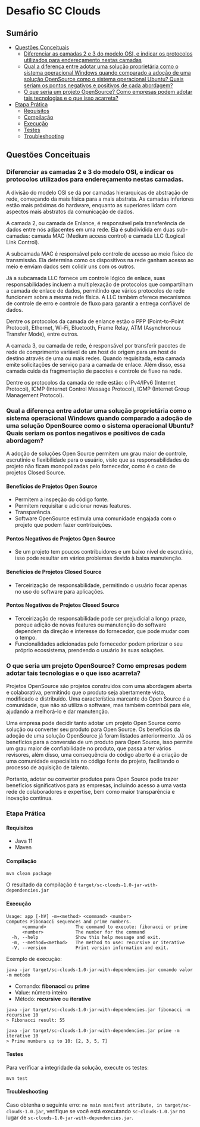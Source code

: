 # Desafio SC Clouds

## Sumário
- [Questões Conceituais](#questões-conceituais)
    - [Diferenciar as camadas 2 e 3 do modelo OSI, e indicar os protocolos utilizados para endereçamento nestas camadas](#diferenciar-as-camadas-2-e-3-do-modelo-osi-e-indicar-os-protocolos-utilizados-para-endereçamento-nestas-camadas)
    - [Qual a diferença entre adotar uma solução proprietária como o sistema operacional Windows quando comparado a adoção de uma solução OpenSource como o sistema operacional Ubuntu? Quais seriam os pontos negativos e positivos de cada abordagem?](#qual-a-diferença-entre-adotar-uma-solução-proprietária-como-o-sistema-operacional-windows-quando-comparado-a-adoção-de-uma-solução-opensource-como-o-sistema-operacional-ubuntu-quais-seriam-os-pontos-negativos-e-positivos-de-cada-abordagem)
    - [O que seria um projeto OpenSource? Como empresas podem adotar tais tecnologias e o que isso acarreta?](#o-que-seria-um-projeto-opensource-como-empresas-podem-adotar-tais-tecnologias-e-o-que-isso-acarreta)
- [Etapa Prática](#etapa-prática)
    - [Requisitos](#requisitos)
    - [Compilação](#compilação)
    - [Execução](#execução)
    - [Testes](#testes)
    - [Troubleshooting](#troubleshooting)
## Questões Conceituais

### Diferenciar as camadas 2 e 3 do modelo OSI, e indicar os protocolos utilizados para endereçamento nestas camadas.

A divisão do modelo OSI se dá por camadas hierarquicas de abstração de rede, começando da mais física para a mais abstrata. As camadas inferiores estão mais próximas do hardware, enquanto as superiores lidam com aspectos mais abstratos da comunicação de dados.

A camada 2, ou camada de Enlance, é responsável pela transferência de dados entre nós adjacentes em uma rede. Ela é subdividida em duas sub-camadas: camada MAC (Medium access control) e camada LLC (Logical Link Control).

A subcamada MAC é responsável pelo controle de acesso ao meio físico de transmissão. Ela determina como os dispositivos na rede ganham acesso ao meio e enviam dados sem colidir uns com os outros.

Já a subcamada LLC fornece um controle lógico de enlace, suas responsabilidades incluem a multiplexação de protocolos que compartilham a camada de enlace de dados, permitindo que vários protocolos de rede funcionem sobre a mesma rede física. A LLC também oferece mecanismos de controle de erro e controle de fluxo para garantir a entrega confiável de dados.

Dentre os protocolos da camada de enlance estão o PPP (Point-to-Point Protocol), Ethernet, Wi-Fi, Bluetooth, Frame Relay, ATM (Asynchronous Transfer Mode), entre outros.

A camada 3, ou camada de rede, é responsável por transferir pacotes de rede de comprimento variável de um host de origem para um host de destino através de uma ou mais redes. Quando requisitada, esta camada emite solicitações de serviço para a camada de enlace. Além disso, essa camada cuida da fragmentação de pacotes e controle de fluxo na rede.

Dentre os protocolos da camada de rede estão: o IPv4/IPv6 (Internet Protocol), ICMP (Internet Control Message Protocol), IGMP (Internet Group Management Protocol).

### Qual a diferença entre adotar uma solução proprietária como o sistema operacional Windows quando comparado a adoção de uma solução OpenSource como o sistema operacional Ubuntu? Quais seriam os pontos negativos e positivos de cada abordagem?

A adoção de soluções Open Source permitem um grau maior de controle, escrutínio e flexibilidade para o usuário, visto que as responsabilidades do projeto não ficam monopolizadas pelo fornecedor, como é o caso de projetos Closed Source.

#### Benefícios de Projetos Open Source
- Permitem a inspeção do código fonte.
- Permitem requisitar e adicionar novas features.
- Transparência.
- Software OpenSource estimula uma comunidade engajada com o projeto que podem fazer contribuições.
#### Pontos Negativos de Projetos Open Source
- Se um projeto tem poucos contribuidores e um baixo nível de escrutínio, isso pode resultar em vários problemas devido à baixa manutenção.
#### Benefícios de Projetos Closed Source
- Terceirização de responsabilidade, permitindo o usuário focar apenas no uso do software para aplicações.
#### Pontos Negativos de Projetos Closed Source
- Terceirização de responsabilidade pode ser prejudicial a longo prazo, porque adição de novas features ou manutenção do software dependem da direção e interesse do fornecedor, que pode mudar com o tempo.
- Funcionalidades adicionadas pelo fornecedor podem priorizar o seu próprio ecossistema, prendendo o usuário às suas soluções.

### O que seria um projeto OpenSource? Como empresas podem adotar tais tecnologias e o que isso acarreta?

Projetos OpenSource são projetos construidos com uma abordagem aberta e colaborativa, permitindo que o produto seja abertamente visto, modificado e distribuído. Uma característica marcante do Open Source é a comunidade, que não só utiliza o software, mas também contribúi para ele, ajudando a melhorá-lo e dar manutenção.

Uma empresa pode decidir tanto adotar um projeto Open Source como solução ou converter seu produto para Open Source. Os benefícios da adoção de uma solução OpenSource já foram listados anteriormento. Já os benefícios para a conversão de um produto para Open Source, isso permite um grau maior de confiabilidade no produto, que passa a ter vários revisores, além disso, uma consequência do código aberto é a criação de uma comunidade especialista no código fonte do projeto, facilitando o processo de aquisição de talento.

Portanto, adotar ou converter produtos para Open Source pode trazer benefícios significativos para as empresas, incluindo acesso a uma vasta rede de colaboradores e expertise, bem como maior transparência e inovação contínua.

### Etapa Prática
#### Requisitos
- Java 11
- Maven

#### Compilação

```
mvn clean package
```
O resultado da compilação é `target/sc-clouds-1.0-jar-with-dependencies.jar`

#### Execução
```
Usage: app [-hV] -m=<method> <command> <number>
Computes Fibonacci sequences and prime numbers.
      <command>           The command to execute: fibonacci or prime
      <number>            The number for the command
  -h, --help              Show this help message and exit.
  -m, --method=<method>   The method to use: recursive or iterative
  -V, --version           Print version information and exit.

```

Exemplo de execução:
```
java -jar target/sc-clouds-1.0-jar-with-dependencies.jar comando valor -m metodo 

```
- Comando: **fibonacci** ou **prime**
- Value: número inteiro
- Método: **recursive** ou **iterative**

```
java -jar target/sc-clouds-1.0-jar-with-dependencies.jar fibonacci -m recursive 10
> Fibonacci result: 55

```

```
java -jar target/sc-clouds-1.0-jar-with-dependencies.jar prime -m iterative 10
> Prime numbers up to 10: [2, 3, 5, 7]
```

#### Testes
Para verificar a integridade da solução, execute os testes:
```
mvn test
```

#### Troubleshooting
Caso obtenha o seguinte erro: `no main manifest attribute, in target/sc-clouds-1.0.jar`, verifique se você está executando `sc-clouds-1.0.jar` no lugar de `sc-clouds-1.0-jar-with-dependencies.jar`.

